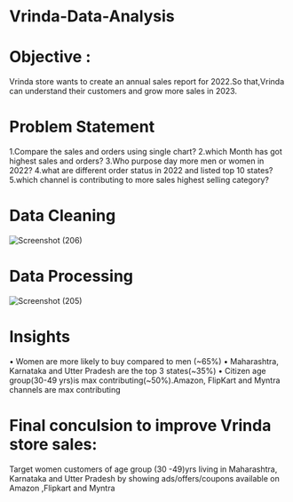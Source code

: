 # Vrinda-Data-Analysis
# Objective :
Vrinda store wants to create an annual sales report for 2022.So that,Vrinda can understand their customers and grow more sales in 2023.
# Problem Statement
1.Compare the sales and orders using single chart?
2.which Month has got highest sales and orders?
3.Who purpose day more men or women in 2022?
4.what are different order status in 2022 and listed top 10 states?
5.which channel is contributing to more sales highest selling category?
# Data Cleaning
![Screenshot (206)](https://github.com/user-attachments/assets/60897e12-27a0-44c4-a109-e1694183cef9)
# Data Processing
![Screenshot (205)](https://github.com/user-attachments/assets/ec6c11e7-b41e-451c-9eb4-b26d73a8fb0b)
# Insights
•	Women are more likely to buy compared to men (~65%)
•	Maharashtra, Karnataka and Utter Pradesh are the top 3 states(~35%)
•	Citizen age group(30-49 yrs)is max contributing(~50%).Amazon, FlipKart and Myntra channels are max contributing
# Final conculsion to improve Vrinda store sales: 
Target women customers of age group (30 -49)yrs living in Maharashtra, Karnataka and Utter Pradesh by showing ads/offers/coupons available on Amazon ,Flipkart and Myntra

